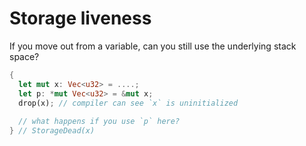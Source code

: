 # Storage liveness

If you move out from a variable, can you still use the underlying stack space?

```rust
{
  let mut x: Vec<u32> = ....;
  let p: *mut Vec<u32> = &mut x;
  drop(x); // compiler can see `x` is uninitialized
        
  // what happens if you use `p` here?
} // StorageDead(x)
```
